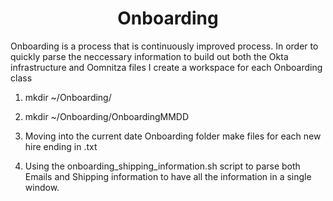 <h1 align="center">Onboarding</h1> 

<p>Onboarding is a process that is continuously improved process. In order to quickly parse the neccessary information to build out both the Okta infrastructure and Oomnitza files I create a workspace for each Onboarding class</p>

1. mkdir ~/Onboarding/

2. mkdir ~/Onboarding/OnboardingMMDD

3. Moving into the current date Onboarding folder make files for each new hire ending in .txt

4. Using the onboarding_shipping_information.sh script to parse both Emails and Shipping information to have all the information in a single window. 
